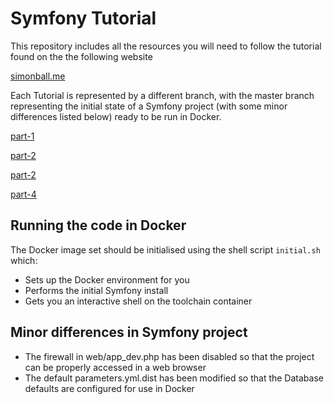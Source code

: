 # Symfony Tutorial

This repository includes all the resources you will need to follow the tutorial found on the the following website

[simonball.me](https://simonball.me/tutorial)

Each Tutorial is represented by a different branch, with the master branch representing the initial state of a Symfony project (with some minor differences listed below) ready to be run in Docker.

[part-1](https://www.simonball.me/p/making-your-first-pages)

[part-2](https://www.simonball.me/p/adding-persistent-data)

[part-2](https://www.simonball.me/p/an-administration-interface)

[part-4](https://www.simonball.me/p/user-interaction)


## Running the code in Docker
The Docker image set should be initialised using the shell script `initial.sh` which:

* Sets up the Docker environment for you
* Performs the initial Symfony install
* Gets you an interactive shell on the toolchain container

## Minor differences in Symfony project

* The firewall in web/app_dev.php has been disabled so that the project can be properly accessed in a web browser
* The default parameters.yml.dist has been modified so that the Database defaults are configured for use in Docker